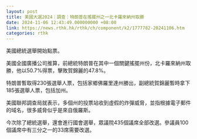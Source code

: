 ```yaml
---
layout: post
title: 美國大選2024｜調查：特朗普在搖擺州之一北卡羅來納州取勝
date: 2024-11-06 12:43:49.000000000 +08:00
link: https://news.rthk.hk/rthk/ch/component/k2/1777782-20241106.htm
categories: rthk
---
```


美國總統選舉開始點票。

美國全國廣播公司推算，前總統特朗普在其中一個關鍵搖擺州份，北卡羅來納州取勝，他以50.7%得票，擊敗賀錦麗的47.8%。

特朗普暫取得230張選舉人票，包括家鄉佛羅里達州勝出，副總統賀錦麗暫時拿下185張選舉人票，包括加州。

美國聯邦調查局就表示，多個州的投票站收到虛假的炸彈威脅，並指根據電子郵件的域名，很多威脅似乎是來自俄羅斯。

今次除了總統選舉，還會進行國會選舉，眾議院435個議席全部改選。參議員100個議席中有三分之一的33席需要改選。
